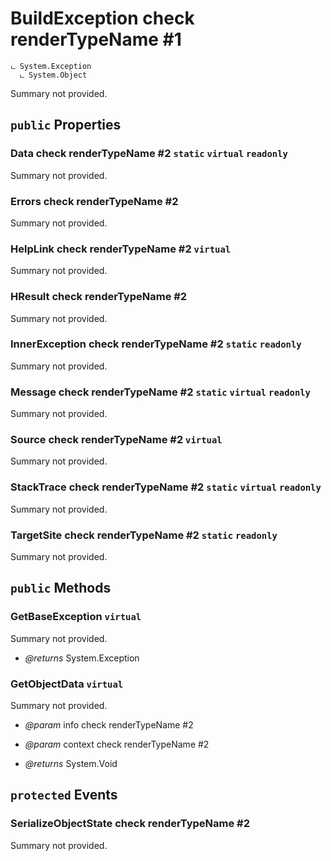 # BuildException check renderTypeName #1

```
ட System.Exception
  ட System.Object
```

Summary not provided.

## `public` Properties

### Data check renderTypeName #2 `static` `virtual` `readonly`

Summary not provided.

### Errors check renderTypeName #2

Summary not provided.

### HelpLink check renderTypeName #2 `virtual`

Summary not provided.

### HResult check renderTypeName #2

Summary not provided.

### InnerException check renderTypeName #2 `static` `readonly`

Summary not provided.

### Message check renderTypeName #2 `static` `virtual` `readonly`

Summary not provided.

### Source check renderTypeName #2 `virtual`

Summary not provided.

### StackTrace check renderTypeName #2 `static` `virtual` `readonly`

Summary not provided.

### TargetSite check renderTypeName #2 `static` `readonly`

Summary not provided.



## `public` Methods

### GetBaseException `virtual`

Summary not provided.

- *@returns* System.Exception

### GetObjectData `virtual`

Summary not provided.

- *@param* info check renderTypeName #2
- *@param* context check renderTypeName #2

- *@returns* System.Void

## `protected` Events

### SerializeObjectState check renderTypeName #2

Summary not provided.